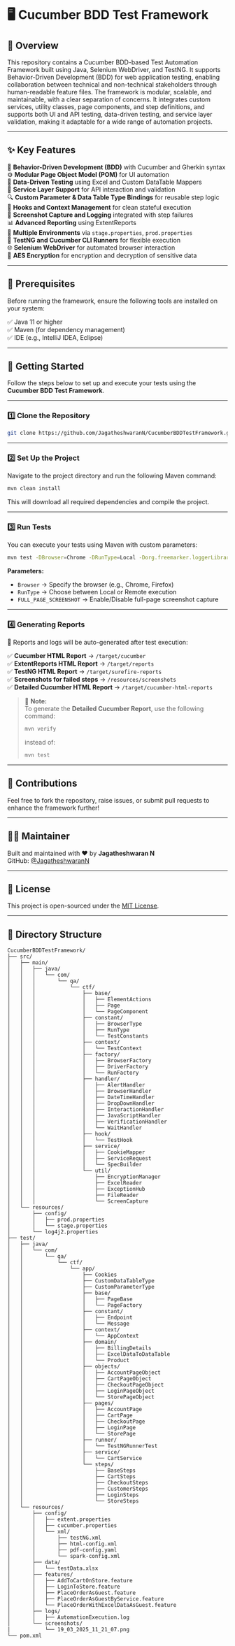# 🖥️ Cucumber BDD Test Framework

## 📖 Overview

This repository contains a Cucumber BDD-based Test Automation Framework built using Java, Selenium WebDriver, and TestNG. It supports Behavior-Driven Development (BDD) for web application testing, enabling collaboration between technical and non-technical stakeholders through human-readable feature files. The framework is modular, scalable, and maintainable, with a clear separation of concerns. It integrates custom services, utility classes, page components, and step definitions, and supports both UI and API testing, data-driven testing, and service layer validation, making it adaptable for a wide range of automation projects.

---

## ✨ Key Features

🧪 **Behavior-Driven Development (BDD)** with Cucumber and Gherkin syntax  
⚙️ **Modular Page Object Model (POM)** for UI automation  
🔄 **Data-Driven Testing** using Excel and Custom DataTable Mappers  
🔗 **Service Layer Support** for API interaction and validation  
🔍 **Custom Parameter & Data Table Type Bindings** for reusable step logic  
🧩 **Hooks and Context Management** for clean stateful execution  
📸 **Screenshot Capture and Logging** integrated with step failures  
📊 **Advanced Reporting** using ExtentReports  
🔧 **Multiple Environments** via `stage.properties`, `prod.properties`  
🚀 **TestNG and Cucumber CLI Runners** for flexible execution  
🌐 **Selenium WebDriver** for automated browser interaction  
🔐 **AES Encryption** for encryption and decryption of sensitive data  

---

## 🔧 Prerequisites

Before running the framework, ensure the following tools are installed on your system:

✅ Java 11 or higher  
✅ Maven (for dependency management)  
✅ IDE (e.g., IntelliJ IDEA, Eclipse)  

---

## 🚀 Getting Started

Follow the steps below to set up and execute your tests using the **Cucumber BDD Test Framework**.

---

### 1️⃣ Clone the Repository

```bash
git clone https://github.com/JagatheshwaranN/CucumberBDDTestFramework.git
```

---

### 2️⃣ Set Up the Project

Navigate to the project directory and run the following Maven command:

```bash
mvn clean install
```

This will download all required dependencies and compile the project.

---

### 3️⃣ Run Tests

You can execute your tests using Maven with custom parameters:

```bash
mvn test -DBrowser=Chrome -DRunType=Local -Dorg.freemarker.loggerLibrary=NONE -DFULL_PAGE_SCREENSHOT=No
```

**Parameters:**
- `Browser` → Specify the browser (e.g., Chrome, Firefox)  
- `RunType` → Choose between Local or Remote execution  
- `FULL_PAGE_SCREENSHOT` → Enable/Disable full-page screenshot capture  

---

### 4️⃣ Generating Reports

📁 Reports and logs will be auto-generated after test execution:

✅ **Cucumber HTML Report** → `/target/cucumber`  
✅ **ExtentReports HTML Report** → `/target/reports`  
✅ **TestNG HTML Report** → `/target/surefire-reports`  
✅ **Screenshots for failed steps** → `/resources/screenshots`  
✅ **Detailed Cucumber HTML Report** → `/target/cucumber-html-reports`  

> 🔔 **Note:**  
> To generate the **Detailed Cucumber Report**, use the following command:
>
> ```bash
> mvn verify
> ```
> instead of:
> ```bash
> mvn test
> ```

---

## 🤝 Contributions

Feel free to fork the repository, raise issues, or submit pull requests to enhance the framework further!

---

## 🧑🏻 Maintainer

Built and maintained with ❤️ by **Jagatheshwaran N**  
GitHub: [@JagatheshwaranN](https://github.com/JagatheshwaranN)

---

## 📜 License

This project is open-sourced under the [MIT License](LICENSE).

---

## 📁 Directory Structure

```plaintext
CucumberBDDTestFramework/
├── src/
│   ├── main/
│   │   ├── java/
│   │   │   └── com/
│   │   │       └── qa/
│   │   │           └── ctf/
│   │   │               ├── base/
│   │   │               │   ├── ElementActions
│   │   │               │   ├── Page
│   │   │               │   └── PageComponent
│   │   │               ├── constant/
│   │   │               │   ├── BrowserType
│   │   │               │   ├── RunType
│   │   │               │   └── TestConstants
│   │   │               ├── context/
│   │   │               │   └── TestContext
│   │   │               ├── factory/
│   │   │               │   ├── BrowserFactory
│   │   │               │   ├── DriverFactory
│   │   │               │   └── RunFactory
│   │   │               ├── handler/
│   │   │               │   ├── AlertHandler
│   │   │               │   ├── BrowserHandler
│   │   │               │   ├── DateTimeHandler
│   │   │               │   ├── DropDownHandler
│   │   │               │   ├── InteractionHandler
│   │   │               │   ├── JavaScriptHandler
│   │   │               │   ├── VerificationHandler
│   │   │               │   └── WaitHandler
│   │   │               ├── hook/
│   │   │               │   └── TestHook
│   │   │               ├── service/
│   │   │               │   ├── CookieMapper
│   │   │               │   ├── ServiceRequest
│   │   │               │   └── SpecBuilder
│   │   │               └── util/
│   │   │                   ├── EncryptionManager
│   │   │                   ├── ExcelReader
│   │   │                   ├── ExceptionHub
│   │   │                   ├── FileReader
│   │   │                   └── ScreenCapture
│   └── resources/
│       ├── config/
│       │   ├── prod.properties
│       │   └── stage.properties
│       └── log4j2.properties
├── test/
│   ├── java/
│   │   └── com/
│   │       └── qa/
│   │           └── ctf/
│   │               └── app/
│   │                   ├── Cookies
│   │                   ├── CustomDataTableType
│   │                   ├── CustomParameterType
│   │                   ├── base/
│   │                   │   ├── PageBase
│   │                   │   └── PageFactory
│   │                   ├── constant/
│   │                   │   ├── Endpoint
│   │                   │   └── Message
│   │                   ├── context/
│   │                   │   └── AppContext
│   │                   ├── domain/
│   │                   │   ├── BillingDetails
│   │                   │   ├── ExcelDataToDataTable
│   │                   │   └── Product
│   │                   ├── objects/
│   │                   │   ├── AccountPageObject
│   │                   │   ├── CartPageObject
│   │                   │   ├── CheckoutPageObject
│   │                   │   ├── LoginPageObject
│   │                   │   └── StorePageObject
│   │                   ├── pages/
│   │                   │   ├── AccountPage
│   │                   │   ├── CartPage
│   │                   │   ├── CheckoutPage
│   │                   │   ├── LoginPage
│   │                   │   └── StorePage
│   │                   ├── runner/
│   │                   │   └── TestNGRunnerTest
│   │                   ├── service/
│   │                   │   └── CartService
│   │                   └── steps/
│   │                       ├── BaseSteps
│   │                       ├── CartSteps
│   │                       ├── CheckoutSteps
│   │                       ├── CustomerSteps
│   │                       ├── LoginSteps
│   │                       └── StoreSteps
│   └── resources/
│       ├── config/
│       │   ├── extent.properties
│       │   ├── cucumber.properties
│       │   └── xml/
│       │       ├── testNG.xml
│       │       ├── html-config.xml
│       │       ├── pdf-config.yaml
│       │       └── spark-config.xml
│       ├── data/
│       │   └── testData.xlsx
│       ├── features/
│       │   ├── AddToCartOnStore.feature
│       │   ├── LoginToStore.feature
│       │   ├── PlaceOrderAsGuest.feature
│       │   ├── PlaceOrderAsGuestByService.feature
│       │   └── PlaceOrderWithExcelDataAsGuest.feature
│       ├── logs/
│       │   ├── AutomationExecution.log
│       └── screenshots/
|           └── 19_03_2025_11_21_07.png
└── pom.xml

